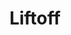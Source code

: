 ---
title: Liftoff
category: Parcerias
imagem_image_path: images/dynamic/W1siZnUiLCJodHRwczovL2FkYWdhd2ViLnMzLmFtYXpvbmF/liftoff918e.jpg?sha=32202f2f6ae14257
link: http://liftoff.aaum.pt/
text: O Liftoff - Gabinete do Empreendedor da Associação Académica da Universidade do Minho surge em 2000 tendo como propósito ser um ponto de referência na Universidade do Minho na criação de condições sociais, económicas e culturais que facilitem, apoiem e incrementem a qualificação contínua do empreendedorismo académico. A sua atuação tem-se pautado pelo fomento de uma cultura empreendedora, procurando minimizar as dificuldades com que de defrontam os (potenciais) empreendedores da comunidade académica da UM.
---